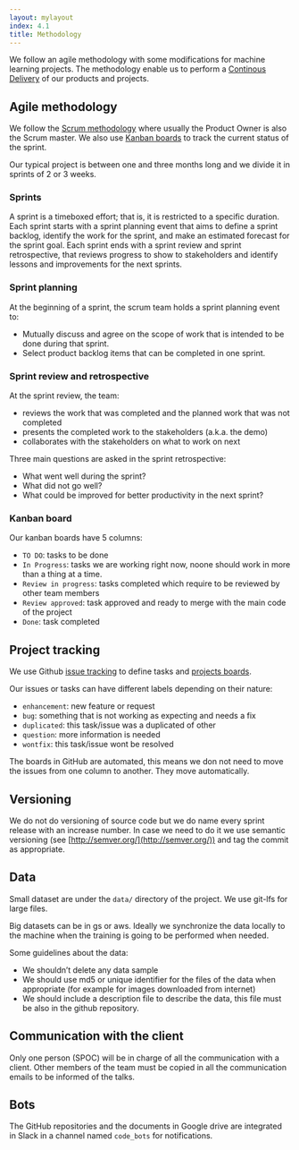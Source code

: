 ```yaml
---
layout: mylayout
index: 4.1
title: Methodology
---
```


We follow an agile methodology with some modifications for machine learning projects. The methodology enable us to perform a [Continous Delivery](https://en.wikipedia.org/wiki/Continuous_delivery) of our products and projects.

## Agile methodology

We follow the [Scrum methodology](https://en.wikipedia.org/wiki/Scrum_(software_development)) where usually the Product Owner is also the Scrum master. We also use [Kanban boards](https://en.wikipedia.org/wiki/Kanban_board) to track the current status of the sprint.

Our typical project is between one and three months long and we divide it in sprints of 2 or 3 weeks.

### Sprints

A sprint is a timeboxed effort; that is, it is restricted to a specific duration. Each sprint starts with a sprint planning event that aims to define a sprint backlog, identify the work for the sprint, and make an estimated forecast for the sprint goal. Each sprint ends with a sprint review and sprint retrospective, that reviews progress to show to stakeholders and identify lessons and improvements for the next sprints.

### Sprint planning

At the beginning of a sprint, the scrum team holds a sprint planning event to:
* Mutually discuss and agree on the scope of work that is intended to be done during that sprint.
* Select product backlog items that can be completed in one sprint.

### Sprint review and retrospective

At the sprint review, the team:
* reviews the work that was completed and the planned work that was not completed
* presents the completed work to the stakeholders (a.k.a. the demo)
* collaborates with the stakeholders on what to work on next

Three main questions are asked in the sprint retrospective:
* What went well during the sprint? 
* What did not go well? 
* What could be improved for better productivity in the next sprint?

### Kanban board

Our kanban boards have 5 columns:
* `TO DO`: tasks to be done
* `In Progress`: tasks we are working right now, noone should work in more than a thing at a time.
* `Review in progress`: tasks completed which require to be reviewed by other team members
* `Review approved`: task approved and ready to merge with the main code of the project
* `Done`: task completed

## Project tracking

We use Github [issue tracking](https://guides.github.com/features/issues/) to define tasks and [projects boards](https://help.github.com/en/articles/about-project-boards).

Our issues or tasks can have different labels depending on their nature:
* `enhancement`: new feature or request
* `bug`: something that is not working as expecting and needs a fix
* `duplicated`: this task/issue was a duplicated of other
* `question`: more information is needed
* `wontfix`: this task/issue wont be resolved

The boards in GitHub are automated, this means we don not need to move the issues from one column to another. They move automatically.

## Versioning

We do not do versioning of source code but we do name every sprint release with an increase number. In case we need to do it we use semantic versioning (see [http://semver.org/](http://semver.org/)) and tag the commit as appropriate.

## Data

Small dataset are under the `data/` directory of the project. We use git-lfs for large files. 

Big datasets can be in gs or aws. Ideally we synchronize the data locally to the machine when the training is going to be performed when needed.

Some guidelines about the data:
* We shouldn’t delete any data sample
* We should use md5 or unique identifier for the files of the data when appropriate (for example for images downloaded from internet)
* We should include a description file to describe the data, this file must be also in the github repository.


## Communication with the client

Only one person (SPOC) will be in charge of all the communication with a client. Other members of the team must be copied in all the communication emails to be informed of the talks.

## Bots

The GitHub repositories and the documents in Google drive are integrated in Slack in a channel named `code_bots` for notifications. 


